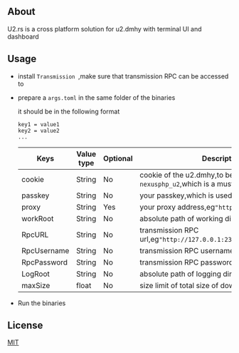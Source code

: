 ## About

U2.rs is a cross platform solution for u2.dmhy with terminal UI and dashboard

## Usage

- install `Transmission `,make sure that transmission RPC can be accessed to

- prepare a `args.toml` in the same folder of the binaries

  it should be in the following format

  ```
  key1 = value1
  key2 = value2
  ...
  ```

  | Keys        | Value type | Optional | Description                                                  |
  | ----------- | ---------- | -------- | ------------------------------------------------------------ |
  | cookie      | String     | No       | cookie of the u2.dmhy,to be exact,the value of `nexusphp_u2`,which is a must for accessing to u2 |
  | passkey     | String     | No       | your passkey,which is used to access to RSS                  |
  | proxy       | String     | Yes      | your proxy address,eg`"http://127.0.0.1:2333"`               |
  | workRoot    | String     | No       | absolute path of working directory                           |
  | RpcURL      | String     | No       | transmission RPC url,eg`"http://127.0.0.1:2333/transmission/rpc"` |
  | RpcUsername | String     | No       | transmission RPC username                                    |
  | RpcPassword | String     | No       | transmission RPC password                                    |
  | LogRoot     | String     | No       | absolute path of logging directory                           |
  | maxSize     | float      | No       | size limit of total size of downloaded files in GiB          |

- Run the binaries

## License 

[MIT](LICENSE)